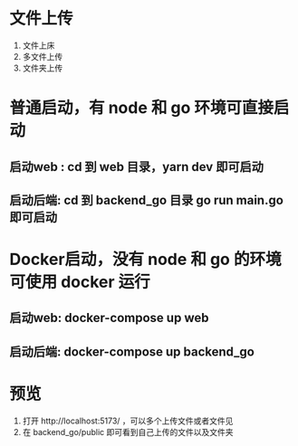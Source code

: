 # 文件上传

1. 文件上床
2. 多文件上传
3. 文件夹上传

# 普通启动，有 node 和 go 环境可直接启动

## 启动web : cd 到 web 目录，yarn dev 即可启动

## 启动后端:  cd 到 backend_go 目录 go run main.go 即可启动

# Docker启动，没有 node 和 go 的环境可使用 docker 运行

## 启动web: docker-compose up web

## 启动后端: docker-compose up backend_go

# 预览

1. 打开 http://localhost:5173/ ，可以多个上传文件或者文件见
2. 在 backend_go/public 即可看到自己上传的文件以及文件夹

